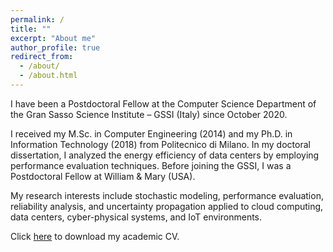 ```yaml
---
permalink: /
title: ""
excerpt: "About me"
author_profile: true
redirect_from: 
  - /about/
  - /about.html
---
```


I have been a Postdoctoral Fellow at the Computer Science Department of the Gran Sasso Science Institute – GSSI (Italy) since October 2020.

I received my M.Sc. in Computer Engineering (2014) and my Ph.D. in Information Technology (2018) from Politecnico di Milano. In my doctoral dissertation, I analyzed the energy efficiency of data centers by employing performance evaluation techniques. Before joining the GSSI, I was a Postdoctoral Fellow at William & Mary (USA).

My research interests include stochastic modeling, performance evaluation, reliability analysis, and uncertainty propagation applied to cloud computing, data centers, cyber-physical systems, and IoT environments.

Click [here](https://drive.google.com/file/d/1Az78RBd225-QmhYp3E_A4l38ExKmnFjd/view) to download my academic CV.

